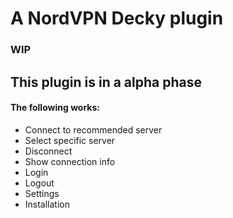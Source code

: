 # A NordVPN Decky plugin <h3>WIP</h3>
## This plugin is in a alpha phase

<h4>The following works:</h4>

- Connect to recommended server
- Select specific server
- Disconnect
- Show connection info
- Login
- Logout
- Settings
- Installation
